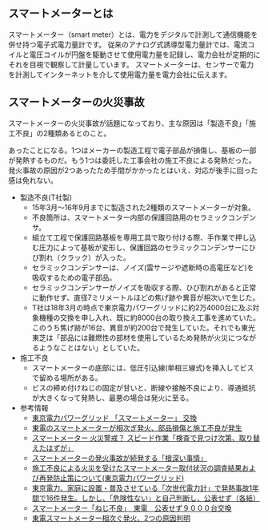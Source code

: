## スマートメーターとは

スマートメーター（smart meter）とは、電力をデジタルで計測して通信機能を併せ持つ電子式電力量計です。
従来のアナログ式誘導型電力量計では、電流コイルと電圧コイルが円盤を駆動させて使用電力量を記録し、電力会社が定期的にそれを目視で観察して計量しています。
スマートメーターは、センサーで電力を計測してインターネットを介して使用電力量を電力会社に伝えます。

## スマートメーターの火災事故

スマートメーターの火災事故が話題になっており、主な原因は「製造不良」「施工不良」の2種類あるとのこと。

あったことになる。1つはメーカーの製造工程で電子部品が損傷し、基板の一部が発熱するものだ。もう1つは委託した工事会社の施工不良による発熱だった。発火事故の原因が2つあったため手間がかかったとはいえ、対応が後手に回った感は免れない。

- 製造不良(T社製)
    - 15年3月〜16年9月までに製造された2種類のスマートメーターが対象。
    - 不良箇所は、スマートメーター内部の保護回路用のセラミックコンデンサ。
    - 組立て工程で保護回路基板を専用工具で取り付ける際、手作業で押し込む圧力によって基板が変形し、保護回路のセラミックコンデンサーにひび割れ（クラック）が入った。
    - セラミックコンデンサーは、ノイズ(雷サージや遮断時の高電圧など)を吸収するための電子部品。
    - セラミックコンデンサーがノイズを吸収する際、ひび割れがあると正常に動作せず、直径7ミリメートルほどの焦げ跡や異音が相次いで生じた。
    - T社は18年3月の時点で東京電力パワーグリッドに約2万4000台に及ぶ対象機種の交換を申し入れ、既に約8000台の取り換え工事を進めていた。このうち焦げ跡が16台、異音が約200台で発生していた。それでも東光東芝は「部品には難燃性の部材を使用しているため発熱が火災につながるようなことはない」としていた。
- 施工不良
    - スマートメーターの底部には、低圧引込線(単相三線式)を挿入してビスで留める場所がある。
    - ビスの締め付けねじの固定が甘いと、断線や接触不良により、導通抵抗が大きくなって発熱し、最悪の場合は発火に至る。
- 参考情報
    - [東京電力パワーグリッド 「スマートメーター」 交換](https://www.recall-plus.jp/info/36271)
    - [東電のスマートメーターが相次ぎ発火、部品損傷と施工不良が発生](https://xtech.nikkei.com/atcl/nxt/mag/nc/18/020600011/052200032/)
    - [スマートメーター 火災警戒？ スピード作業「検査で見つけ次第、取り替えたはずが」](https://lituum.exblog.jp/29822442/)
    - [スマートメーターの発火事故が続発する「根深い事情」](https://diamond.jp/articles/-/196561)
    - [施工不良による火災を受けたスマートメーター取付状況の調査結果および再発防止策について(東京電力パワーグリッド)](https://www.tepco.co.jp/pg/company/press-information/press/2019/1515152_8614.html)
    - [東京電力、家庭に設置・普及させている「次世代電力計」で発熱事故1年間で16件発生。しかし、「危険性ない」と自己判断し、公表せず（各紙）](https://rief-jp.org/ct10/84682)
    - [スマートメーター「ねじ不良」　東電　公表せず９０００台交換](https://www.tokyo-np.co.jp/article/18624)
    - [東電スマートメーター相次ぐ発火、2つの原因判明](https://mimamori-tai.jp/archives/1958)
















